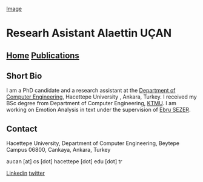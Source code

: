 [Image](avatar.jpg)


# Researh Asistant Alaettin UÇAN


## [Home](index.md)    <a href="https://scholar.google.com/citations?user=dbZzyagAAAAJ" target="_blank">Publications</a>



## Short Bio
I am a PhD candidate and a research assistant at the [Department of Computer Engineering](http://cs.hacettepe.edu.tr/), Hacettepe University , Ankara, Turkey. I received my BSc degree from Department of Computer Engineering, [KTMU](http://manas.edu.kg/). I am working on Emotion Analysis in text under the supervision of [Ebru SEZER](http://yunus.hacettepe.edu.tr/~ebru/).

## Contact

Hacettepe University,
Department of Computer Engineering,
Beytepe Campus 06800, Cankaya,
Ankara, Turkey


aucan [at] cs [dot] hacettepe [dot] edu [dot] tr



[Linkedin](https://www.linkedin.com/in/alaettin-ucan/)
[twitter](https://twitter.com/alaattinucn)   
